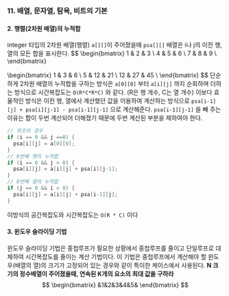 
### 11. 배열, 문자열, 탐욕, 비트의 기본

#### 2. 행렬(2차원 배열)의 누적합

integer 타입의 2차원 배열(행렬) `a[][]`이 주어졌을때 `psa[][]` 배열은 i나 j의 이전 행, 열의 모든 합을 표시한다.
$$
\begin{bmatrix}
1 & 2 & 3 \\
4 & 5 & 6 \\
7 & 8 & 9 \\
\end{bmatrix}

\begin{bmatrix}
1 & 3 & 6 \\
5 & 12 & 21 \\
12 & 27 & 45 \\
\end{bmatrix}
$$
단순하게 2차원 배열의 누적합을 구하는 방식은 `a[0][0]` 부터 `a[i][j]` 까지 순회하며 더하는 방식으로 시간복잡도는 `O(R*C*R*C)` 와 같다. (R은 행 개수, C는 열 개수)
이보다 효율적인 방식은 이전 행, 열에서 계산했던 값을 이용하여 계산하는 방식으로 `psa[i-1][j] + psa[i][j-1] - psa[i-1][j-1]` 으로 계산해준다.
`psa[i-1][j-1]` 을 빼 주는 이유는 합이 두번 계산되어 더해졌기 때문에 두번 계산된 부분을 제하여야 한다.
```cpp
// 최초의 경우
if (i == 0 && j ==0) {
  psa[i][j] = a[0][0];
}
// 0번째 행의 누적합
if (i == 0 && j > 0) {
  psa[i][j] = a[i][j] + psa[i][j-1];
}
// 0번째 열의 누적합
if (j == 0 && i > 0) {
  psa[i][j] = a[i][j] + psa[i-1][j];
}
```
이방식의 공간복잡도와 시간복잡도는 `O(R * C)` 이다


#### 3. 윈도우 슬라이딩 기법

윈도우 슬라이딩 기법은 중첩루프가 필요한 상황에서 중첩루프를 줄이고 단일루프로 대체하여 시간복잡도를 줄이는 계산 기법이다. 이 기법은 중첩루프에서 계산해야 할 윈도우(배열의 열)의 크기가 고정되어 있는 경우와 같이 특이한 케이스에서 사용된다. 
**N 크기의 정수배열이 주어졌을때, 연속된 K개의 요소의 최대 값을 구하라**
$$
\begin{bmatrix}
&1&2&3&4&5&
\end{bmatrix}
$$
